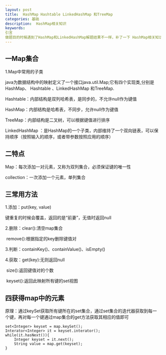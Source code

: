 ```yaml
---
layout: post
title:  HashMap Hashtable LinkedHashMap 和TreeMap
categories: 基础
description:  HashMap相关知识
keywords: 
引言
做题目的时候遇到了HashMap和LinkedHashMap解题结果不一样，补了一下 HashMap相关知识
---
```


## 一Map集合

1.Map中常用的子类

java为数据结构中的映射定义了一个接口java.util.Map;它有四个实现类,分别是HashMap、 Hashtable 、LinkedHashMap 和TreeMap.

Hashtable：内部结构是双列哈希表，是同步的，不允许null作为键值

HashMap：内部结构是哈希表，不同步，允许null作为键值

TreeMap：内部结构是二叉树，可以根据键值进行排序

LinkedHashMap ：是HashMap的一个子类，内部维持了一个双向链表，可以保持顺序（按照输入的顺序，或者带参数按照应用的顺序）



## 二特点

Map：每次添加一对元素，又称为双列集合，必须保证键的唯一性

collection：一次添加一个元素，单列集合

## 三常用方法

1.添加：put(key, value)

键重复的时候会覆盖，返回的是“前妻”，无值时返回null

2.删除：clear():清空map集合

​              remove():根据指定的key删除键值对

3.判断：containKey()、containValue()、isEmpty()

4.获取：get(key):无则返回null

​              size():返回键值对的个数

​               keyset():返回此映射所有键的set视图

## 四获得map中的元素

原理：通过keySet获取所有键所在的set集合，通过set集合的迭代器获取到每一个键，再对每一个键通过map集合的get方法获取其相应的值即可

```
set<Integer> keyset = map.keySet();
Interator<Integer> it = keyset.interator();
while(it.hasNext()){
    Integer keyset = it.next();
    String value = map.get(keyset);
}
```


